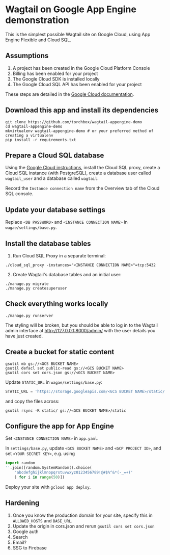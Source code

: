 # Wagtail on Google App Engine demonstration

This is the simplest possible Wagtail site on Google Cloud, using App Engine Flexible and Cloud SQL.

## Assumptions

1. A project has been created in the Google Cloud Platform Console
2. Billing has been enabled for your project
3. The Google Cloud SDK is installed locally
4. The Google Cloud SQL API has been enabled for your project

These steps are detailed in the [Google Cloud documentation](https://cloud.google.com/python/django/flexible-environment#before-you-begin).

## Download this app and install its dependencies

```
git clone https://github.com/torchbox/wagtail-appengine-demo
cd wagtail-appengine-demo
mkvirtualenv wagtail-appengine-demo # or your preferred method of creating a virtualenv
pip install -r requirements.txt
```

## Prepare a Cloud SQL database

Using the [Google Cloud instructions](https://cloud.google.com/python/django/flexible-environment#install_the_sql_proxy), install the Cloud SQL proxy, create a Cloud SQL instance (with PostgreSQL), create a database user called `wagtail_user` and a database called `wagtail`.

Record the `Instance connection name` from the Overview tab of the Cloud SQL console.

## Update your database settings

Replace `<DB PASSWORD>` and `<INSTANCE CONNECTION NAME>` in `wagae/settings/base.py`.

## Install the database tables

1. Run Cloud SQL Proxy in a separate terminal:

`./cloud_sql_proxy -instances="<INSTANCE CONNECTION NAME>"=tcp:5432`

2. Create Wagtail's database tables and an initial user:

```
./manage.py migrate
./manage.py createsuperuser
```

## Check everything works locally

`./manage.py runserver`

The styling will be broken, but you should be able to log in to the Wagtail admin interface at http://127.0.0.1:8000/admin/ with the user details you have just created.

## Create a bucket for static content

```
gsutil mb gs://<GCS BUCKET NAME>
gsutil defacl set public-read gs://<GCS BUCKET NAME>
gsutil cors set cors.json gs://<GCS BUCKET NAME>
```

Update `STATIC_URL` in `wagae/settings/base.py`:

```python
STATIC_URL = 'https://storage.googleapis.com/<GCS BUCKET NAME>/static/'
```

and copy the files across:

```
gsutil rsync -R static/ gs://<GCS BUCKET NAME>/static
```

## Configure the app for App Engine

Set `<INSTANCE CONNECTION NAME>` in `app.yaml`.

In `settings/base.py`, update `<GCS BUCKET NAME>` and `<GCP PROJECT ID>`, 
and set `<YOUR SECRET KEY>`, e.g. using

```python
import random
''.join([random.SystemRandom().choice(
    'abcdefghijklmnopqrstuvwxyz0123456789!@#$%^&*(-_=+)'
    ) for i in range(50)])
```

Deploy your site with `gcloud app deploy`.

## Hardening

1. Once you know the production domain for your site, specify this in `ALLOWED_HOSTS` and `BASE_URL`.
1. Update the origin in cors.json and rerun `gsutil cors set cors.json`
1. Google auth
1. Search
1. Email?
1. SSG to Firebase
